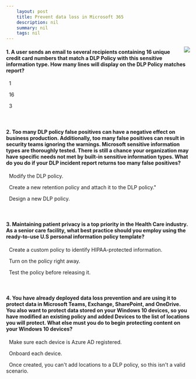 ```yaml
---
    layout: post
    title: Prevent data loss in Microsoft 365 
    description: nil
    summary: nil
    tags: nil
---
```



 <a target="_blank" href="https://docs.microsoft.com/en-us/learn/modules/m365-compliance-information-prevent-data-loss/knowledge-check/"><i class="fas fa-external-link-alt"></i> </a>
 <img align="right" src="https://docs.microsoft.com/en-us/learn/achievements/prevent-data-loss-microsoft-365.svg">
####  1. A user sends an email to several recipients containing 16 unique credit card numbers that match a DLP Policy with this sensitive information type. How many lines will display on the DLP Policy matches report?


<i class='fas fa-check-square' style='color: Dodgerblue;'></i> &nbsp;&nbsp;1

<i class='far fa-square'></i> &nbsp;&nbsp;16

<i class='far fa-square'></i> &nbsp;&nbsp;3
<br />
<br />
<br />

####  2. Too many DLP policy false positives can have a negative effect on business production. Additionally, too many false positives can result in security teams ignoring the warnings. Microsoft sensitive information types are thoroughly tested. There is still a chance your organization may have specific needs not met by built-in sensitive information types. What do you do if your DLP incident report returns too many false positives?


<i class='fas fa-check-square' style='color: Dodgerblue;'></i> &nbsp;&nbsp;Modify the DLP policy.

<i class='far fa-square'></i> &nbsp;&nbsp;Create a new retention policy and attach it to the DLP policy."

<i class='far fa-square'></i> &nbsp;&nbsp;Design a new DLP policy.
<br />
<br />
<br />

####  3. Maintaining patient privacy is a top priority in the Health Care industry. As a senior care facility, what best practice should you employ using the ready-to-use U.S personal information policy template?


<i class='far fa-square'></i> &nbsp;&nbsp;Create a custom policy to identify HIPAA-protected information.

<i class='far fa-square'></i> &nbsp;&nbsp;Turn on the policy right away.

<i class='fas fa-check-square' style='color: Dodgerblue;'></i> &nbsp;&nbsp;Test the policy before releasing it.
<br />
<br />
<br />

####  4. You have already deployed data loss prevention and are using it to protect data in Microsoft Teams, Exchange, SharePoint, and OneDrive. You also want to protect data stored on your Windows 10 devices, so you have modified an existing policy and added Devices to the list of locations you will protect. What else must you do to begin protecting content on your Windows 10 devices?


<i class='far fa-square'></i> &nbsp;&nbsp;Make sure each device is Azure AD registered.

<i class='fas fa-check-square' style='color: Dodgerblue;'></i> &nbsp;&nbsp;Onboard each device.

<i class='far fa-square'></i> &nbsp;&nbsp;Once created, you can't add locations to a DLP policy, so this isn't a valid scenario.
<br />
<br />
<br />
